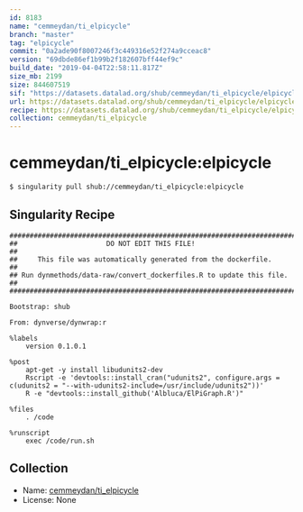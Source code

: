 ```yaml
---
id: 8183
name: "cemmeydan/ti_elpicycle"
branch: "master"
tag: "elpicycle"
commit: "0a2ade90f8007246f3c449316e52f274a9cceac8"
version: "69dbde86ef1b99b2f182607bff44ef9c"
build_date: "2019-04-04T22:58:11.817Z"
size_mb: 2199
size: 844607519
sif: "https://datasets.datalad.org/shub/cemmeydan/ti_elpicycle/elpicycle/2019-04-04-0a2ade90-69dbde86/69dbde86ef1b99b2f182607bff44ef9c.simg"
url: https://datasets.datalad.org/shub/cemmeydan/ti_elpicycle/elpicycle/2019-04-04-0a2ade90-69dbde86/
recipe: https://datasets.datalad.org/shub/cemmeydan/ti_elpicycle/elpicycle/2019-04-04-0a2ade90-69dbde86/Singularity
collection: cemmeydan/ti_elpicycle
---
```


# cemmeydan/ti_elpicycle:elpicycle

```bash
$ singularity pull shub://cemmeydan/ti_elpicycle:elpicycle
```

## Singularity Recipe

```singularity
########################################################################
##                      DO NOT EDIT THIS FILE!                        ##
##     This file was automatically generated from the dockerfile.     ##
## Run dynmethods/data-raw/convert_dockerfiles.R to update this file. ##
########################################################################

Bootstrap: shub

From: dynverse/dynwrap:r

%labels
    version 0.1.0.1

%post
    apt-get -y install libudunits2-dev
    Rscript -e 'devtools::install_cran("udunits2", configure.args =  c(udunits2 = "--with-udunits2-include=/usr/include/udunits2"))'
    R -e "devtools::install_github('Albluca/ElPiGraph.R')"

%files
    . /code

%runscript
    exec /code/run.sh
```

## Collection

 - Name: [cemmeydan/ti_elpicycle](https://github.com/cemmeydan/ti_elpicycle)
 - License: None


